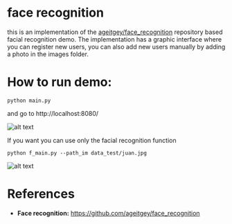 # face recognition
this is an implementation of the [ageitgey/face_recognition](https://github.com/ageitgey/face_recognition) repository based facial recognition demo.
The implementation has a graphic interface where you can register new users, you can also add new users manually by adding a photo in the images folder.


# How to run demo:
<pre><code>python main.py </code></pre>

and go to http://localhost:8080/

![alt text](https://github.com/mevo12318/face-recognition/blob/master/results/demo.gif)

If you want you can use only the facial recognition function

<pre><code>python f_main.py --path_im data_test/juan.jpg</code></pre>

![alt text](https://github.com/mevo12318/face-recognition/blob/master/results/recognition.jpg)

# References

- **Face recognition:** https://github.com/ageitgey/face_recognition


